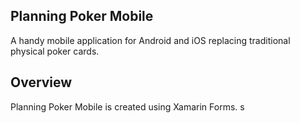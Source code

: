 ## Planning Poker Mobile

A handy mobile application for Android and iOS replacing traditional physical poker cards.

## Overview

Planning Poker Mobile is created using Xamarin Forms. s